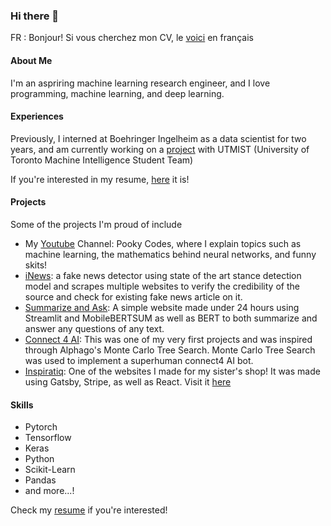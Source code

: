 ### Hi there 👋
FR : Bonjour! Si vous cherchez mon CV, le [voici](https://github.com/pooky1955/pooky1955/blob/main/James%20Liang%20CV%20FR.pdf) en français 
#### About Me
I'm an aspriring machine learning research engineer, and I love programming, machine learning, and deep learning.
#### Experiences
Previously, I interned at Boehringer Ingelheim as a data scientist for two years, and am currently working on a [project](https://utmist.gitlab.io/projects/audioresolution/) with UTMIST (University of Toronto Machine Intelligence Student Team)

If you're interested in my resume, [here](https://github.com/pooky1955/pooky1955/blob/main/James%20Liang%20CV.pdf) it is!

#### Projects
Some of the projects I'm proud of include
- My [Youtube](https://www.youtube.com/channel/UCYBfGYBuGvgM-gVU5bcfq2A) Channel: Pooky Codes, where I explain topics such as machine learning, the mathematics behind neural networks, and funny skits!
- [iNews](https://github.com/pooky1955/iNews): a fake news detector using state of the art stance detection model and scrapes multiple websites to verify the credibility of the source and check for existing fake news article on it.
- [Summarize and Ask](https://github.com/pooky1955/summarize-and-ask): A simple website made under 24 hours using Streamlit and MobileBERTSUM as well as BERT to both summarize and answer any questions of any text.
- [Connect 4 AI](https://github.com/pooky1955/connect4AI): This was one of my very first projects and was inspired through Alphago's Monte Carlo Tree Search. Monte Carlo Tree Search was used to implement a superhuman connect4 AI bot.
- [Inspiratiq](https://github.com/pooky1955/inspiratiq-shop): One of the websites I made for my sister's shop! It was made using Gatsby, Stripe, as well as React. Visit it [here](https://inspiratiq.com)


#### Skills
- Pytorch
- Tensorflow
- Keras
- Python
- Scikit-Learn
- Pandas
- and more...!

Check my [resume](https://github.com/pooky1955/pooky1955/blob/6a36367a8ee4bc8216ac727570e0c4532d539b9e/James_Liang_CV.pdf) if you're interested!

<!--
**pooky1955/pooky1955** is a ✨ _special_ ✨ repository because its `README.md` (this file) appears on your GitHub profile.

Here are some ideas to get you started:

- 🔭 I’m currently working on ...
- 🌱 I’m currently learning ...
- 👯 I’m looking to collaborate on ...
- 🤔 I’m looking for help with ...
- 💬 Ask me about ...
- 📫 How to reach me: ...
- 😄 Pronouns: ...
- ⚡ Fun fact: ...
-->
